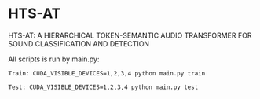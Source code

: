 # HTS-AT
HTS-AT: A HIERARCHICAL TOKEN-SEMANTIC AUDIO TRANSFORMER FOR SOUND CLASSIFICATION AND DETECTION

All scripts is run by main.py:
```
Train: CUDA_VISIBLE_DEVICES=1,2,3,4 python main.py train

Test: CUDA_VISIBLE_DEVICES=1,2,3,4 python main.py test
```